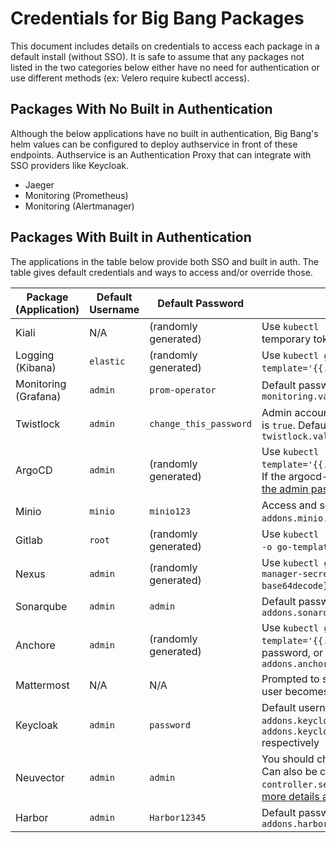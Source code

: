 # Credentials for Big Bang Packages

This document includes details on credentials to access each package in a default install (without SSO). It is safe to assume that any packages not listed in the two categories below either have no need for authentication or use different methods (ex: Velero require kubectl access).

## Packages With No Built in Authentication

Although the below applications have no built in authentication, Big Bang's helm values can be configured to deploy authservice in front of these endpoints. Authservice is an Authentication Proxy that can integrate with SSO providers like Keycloak.

- Jaeger
- Monitoring (Prometheus)
- Monitoring (Alertmanager)

## Packages With Built in Authentication

The applications in the table below provide both SSO and built in auth. The table gives default credentials and ways to access and/or override those.

| Package (Application) | Default Username | Default Password | Additional Notes |
| --------------------- | ---------------- | ---------------- | ---------------- |
| Kiali | N/A | (randomly generated) | Use `kubectl -n kiali create token kiali-service-account` to create a temporary token |
| Logging (Kibana) | `elastic` | (randomly generated) | Use `kubectl get secrets -n logging logging-ek-es-elastic-user -o go-template='{{.data.elastic \| base64decode}}'` to get the password |
| Monitoring (Grafana) | `admin` | `prom-operator` | Default password can be overridden with Helm values `monitoring.values.grafana.adminPassword` |
| Twistlock | `admin` | `change_this_password` | Admin account will be automatically setup on fresh installs if `init.enabled` is `true`.  Default password can be overridden by setting `twistlock.values.console.credentials.password` |
| ArgoCD | `admin` | (randomly generated) | Use `kubectl -n argocd get secret argocd-initial-admin-secret -o go-template='{{.data.password \| base64decode}}'` to get the password. Note: If the argocd-initial-admin-secret does not exist, you will need to [reset the admin password](https://github.com/argoproj/argo-cd/blob/master/docs/faq.md#i-forgot-the-admin-password-how-do-i-reset-it). |
| Minio | `minio` | `minio123` | Access and secret key can be overridden with Helm values `addons.minio.accesskey` and `addons.minio.secretkey` respectively |
| Gitlab | `root` | (randomly generated) | Use `kubectl -n gitlab get secret gitlab-gitlab-initial-root-password -o go-template='{{.data.password \| base64decode}}'` to get the password |
| Nexus | `admin` | (randomly generated) | Use `kubectl get secret -n nexus-repository-manager nexus-repository-manager-secret -o go-template='{{index .data "admin.password" \| base64decode}}'` to get the password |
| Sonarqube | `admin` | `admin` | Default password can be overridden with Helm values `addons.sonarqube.values.account.adminPassword` |
| Anchore | `admin` | (randomly generated) | Use `kubectl get secrets -n anchore anchore-anchore-enterprise -o go-template='{{.data.ANCHORE_ADMIN_PASSWORD \| base64decode}}'` to get the password, or override with Helm values `addons.anchore.values.anchoreGlobal.defaultAdminPassword` |
| Mattermost | N/A | N/A | Prompted to setup an account when you first hit the virtual service - this user becomes admin, no default user |
| Keycloak | `admin` | `password` | Default username and password can be overridden with Helm values `addons.keycloak.values.secrets.env.stringData.KEYCLOAK_ADMIN` and `addons.keycloak.values.secrets.env.stringData.KEYCLOAK_ADMIN_PASSWORD` respectively |
| Neuvector | `admin` | `admin` | You should change the default password when you log into Neuvector. Can also be changed via the chart at the `controller.secret.data.userinitcfg.yaml` key, see the [upstream docs for more details and examples](https://open-docs.neuvector.com/deploying/production/configmap).|
| Harbor | `admin` | `Harbor12345` | Default password can be overridden with Helm values `addons.harbor.values.harborAdminPassword` |
